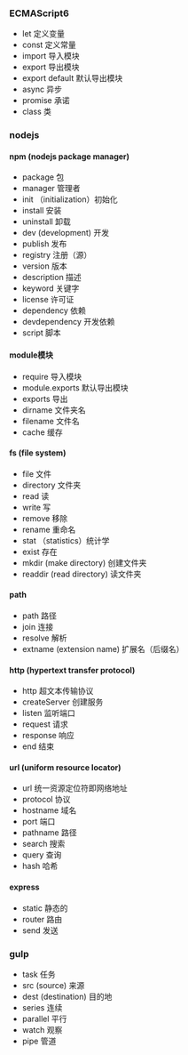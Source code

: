 ### ECMAScript6
- let 定义变量
- const  定义常量
- import 导入模块
- export 导出模块
- export default 默认导出模块
- async 异步
- promise 承诺
- class 类

### nodejs
#### npm (nodejs package manager)
- package 包
- manager 管理者
- init （initialization）初始化
- install 安装
- uninstall 卸载
- dev (development) 开发
- publish 发布
- registry 注册（源）
- version 版本
- description 描述
- keyword 关键字
- license 许可证
- dependency 依赖
- devdependency 开发依赖
- script 脚本

#### module模块
- require 导入模块
- module.exports 默认导出模块
- exports 导出
- dirname 文件夹名
- filename 文件名
- cache 缓存

#### fs (file system)
- file 文件
- directory 文件夹
- read 读
- write 写
- remove 移除
- rename 重命名
- stat （statistics）统计学
- exist 存在
- mkdir (make directory) 创建文件夹
- readdir (read directory) 读文件夹

#### path 
- path 路径
- join 连接
- resolve 解析
- extname (extension name) 扩展名（后缀名）

#### http (hypertext transfer protocol)
- http 超文本传输协议
- createServer 创建服务
- listen 监听端口
- request 请求
- response 响应
- end 结束

#### url (uniform resource locator)
- url 统一资源定位符即网络地址
- protocol 协议
- hostname 域名
- port 端口
- pathname 路径
- search 搜索
- query 查询
- hash 哈希

#### express
- static 静态的
- router 路由
- send 发送

### gulp
- task 任务
- src (source) 来源
- dest (destination) 目的地
- series 连续
- parallel 平行
- watch 观察
- pipe 管道

